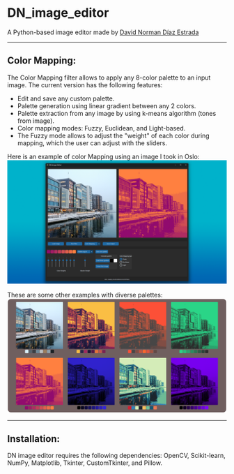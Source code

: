 # DN_image_editor
A Python-based image editor made by [David Norman Díaz Estrada](https://www.linkedin.com/in/dnde7/)



------------------
**Color Mapping:**<br/>
------------------
The Color Mapping filter allows to apply any 8-color palette to an input image.
The current version has the following features:
<ul>
  <li>Edit and save any custom palette.</li>
  <li>Palette generation using linear gradient between any 2 colors.</li>
  <li>Palette extraction from any image by using k-means algorithm (tones from image).</li>
  <li>Color mapping modes: Fuzzy, Euclidean, and Light-based.</li>
  <li>The Fuzzy mode allows to adjust the "weight" of each color during mapping, which the user can adjust with the sliders.</li>
</ul>

Here is an example of color Mapping using an image I took in Oslo:
<img src="readmeFiles/DN_app_01.png" >

These are some other examples with diverse palettes:
<img src="readmeFiles/examples_paletteMapping.png" >


------------------
**Installation:**<br/>
------------------
DN image editor requires the following dependencies: OpenCV, Scikit-learn, NumPy, Matplotlib, Tkinter, CustomTkinter, and Pillow.

